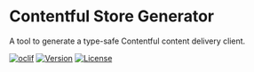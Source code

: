 # Contentful Store Generator

A tool to generate a type-safe Contentful content delivery client.

[![oclif](https://img.shields.io/badge/cli-oclif-brightgreen.svg?style=for-the-badge)](https://oclif.io)
[![Version](https://img.shields.io/npm/v/@contentful-tools/generator.svg?style=for-the-badge)](https://npmjs.org/package/@contentful-tools/generator)
[![License](https://img.shields.io/npm/l/@contentful-tools/generator.svg?style=for-the-badge)](https://github.com/insidelabs/contentful-tools/blob/master/packages/generator/LICENSE)
